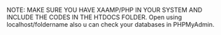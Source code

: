 NOTE: MAKE SURE YOU HAVE XAAMP/PHP IN YOUR SYSTEM AND INCLUDE THE CODES IN THE HTDOCS FOLDER. Open using localhost/foldername also u can check your databases in PHPMyAdmin.